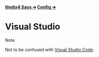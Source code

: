 **[liledix4 Says ➔](../../README.md) [Config ➔](../README.md)**

# Visual Studio

> [!NOTE]
> Not to be confused with [Visual Studio Code](../Visual%20Studio%20Code/README.md).
